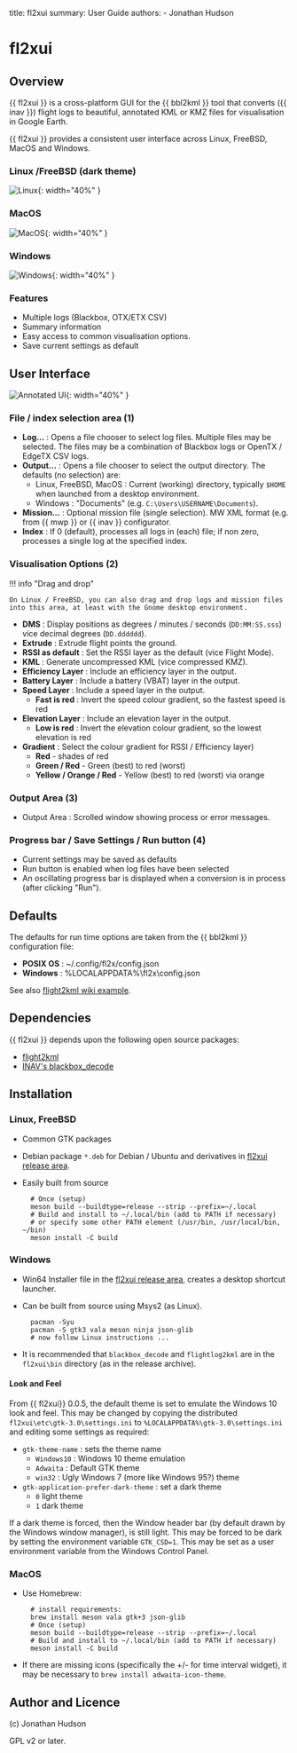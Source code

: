 title: fl2xui
summary: User Guide
authors:
    - Jonathan Hudson

# fl2xui

## Overview

{{ fl2xui }} is a cross-platform  GUI for the {{ bbl2kml }} tool that converts ({{ inav }}) flight logs to beautiful, annotated KML or KMZ files for visualisation in Google Earth.

{{ fl2xui }} provides a consistent user interface across Linux, FreeBSD, MacOS and Windows.

### Linux /FreeBSD (dark theme)

![Linux](images/linux.png){: width="40%" }

### MacOS

![MacOS](images/macos.png){: width="40%" }

### Windows

![Windows](images/windows.png){: width="40%" }

### Features

* Multiple logs (Blackbox, OTX/ETX CSV)
* Summary information
* Easy access to common visualisation options.
* Save current settings as default

## User Interface

![Annotated UI](images/annotated-ui.png){: width="40%" }

### File / index selection area (1)

* **Log...** : Opens a file chooser to select log files. Multiple files may be selected. The files may be a combination of Blackbox logs or OpenTX / EdgeTX CSV logs.
* **Output...** : Opens a file chooser to select the output directory. The defaults (no selection) are:
    * Linux, FreeBSD, MacOS : Current (working) directory, typically `$HOME` when launched from a desktop environment.
	* Windows : "Documents" (e.g. `C:\Users\USERNAME\Documents`).
 * **Mission...** : Optional mission file (single selection). MW XML format (e.g. from {{ mwp }} or {{ inav }} configurator.
 * **Index** : If 0 (default), processes all logs in (each) file; if non zero, processes a single log at the specified index.

### Visualisation Options (2)

!!! info "Drag and drop"

    On Linux / FreeBSD, you can also drag and drop logs and mission files into this area, at least with the Gnome desktop environment.

* **DMS** : Display positions as degrees / minutes / seconds (`DD:MM:SS.sss`) vice decimal degrees (`DD.dddddd`).
* **Extrude** : Extrude flight points the ground.
* **RSSI as default** : Set the RSSI layer as the default (vice Flight Mode).
* **KML** : Generate uncompressed KML (vice compressed KMZ).
* **Efficiency Layer** : Include an efficiency layer in the output.
* **Battery Layer** : Include a battery (VBAT) layer in the output.
* **Speed Layer** : Include a speed layer in the output.
    * **Fast is red** : Invert the speed colour gradient, so the fastest speed is red
* **Elevation Layer** : Include an elevation layer in the output.
    * **Low is red** : Invert the elevation colour gradient, so the lowest elevation is red
* **Gradient** : Select the colour gradient for RSSI / Efficiency layer)
    * **Red** - shades of red
    * **Green / Red** - Green (best) to red (worst)
    * **Yellow / Orange / Red** - Yellow (best) to red (worst) via orange

### Output Area (3)

* Output Area : Scrolled window showing process or error messages.

### Progress bar / Save Settings / Run button (4)

* Current settings may be saved as defaults
* Run button is enabled when log files have been selected
* An oscillating progress bar is displayed when a conversion is in process (after clicking "Run").

## Defaults

The defaults for run time options are taken from the {{ bbl2kml }} configuration file:

* **POSIX OS** : ~/.config/fl2x/config.json
* **Windows** : %LOCALAPPDATA%\fl2x\config.json

See also [flight2kml wiki example](https://github.com/stronnag/bbl2kml/wiki/Sample-Config-file).

## Dependencies

{{ fl2xui }} depends upon the following open source packages:

* [flight2kml](https://github.com/stronnag/bbl2kml/)
* [INAV's blackbox_decode](https://github.com/iNavFlight/blackbox-tools)

## Installation

### Linux, FreeBSD

* Common GTK packages
* Debian package `*.deb` for Debian / Ubuntu and derivatives in [fl2xui release area](https://github.com/stronnag/fl2xui/releases).
* Easily built from source

		# Once (setup)
    	meson build --buildtype=release --strip --prefix=~/.local
		# Build and install to ~/.local/bin (add to PATH if necessary)
    	# or specify some other PATH element (/usr/bin, /usr/local/bin, ~/bin)
    	meson install -C build

### Windows

* Win64 Installer file in the [fl2xui release area](https://github.com/stronnag/fl2xui/releases),  creates a desktop shortcut launcher.
* Can be built from source using Msys2 (as Linux).

    	pacman -Syu
    	pacman -S gtk3 vala meson ninja json-glib
    	# now follow Linux instructions ...

* It is recommended that `blackbox_decode` and `flightlog2kml` are in the `fl2xui\bin` directory (as in the release archive).

#### Look and Feel

From {{ fl2xui}} 0.0.5, the default theme is set to emulate the Windows 10 look and feel. This may be changed by copying the distributed `fl2xui\etc\gtk-3.0\settings.ini` to `%LOCALAPPDATA%\gtk-3.0\settings.ini` and editing some settings as required:

* `gtk-theme-name` : sets the theme name
    * `Windows10` : Windows 10 theme emulation
    * `Adwaita` : Default GTK theme
    * `win32` : Ugly Windows 7 (more like Windows 95?) theme
* `gtk-application-prefer-dark-theme` : set a dark theme
    * `0` light theme
	* `1` dark theme

If a dark theme is forced, then the Window header bar (by default drawn by the Windows window manager), is still light. This may be forced to be dark by setting the environment variable `GTK_CSD=1`. This may be set as a user environment variable from the Windows Control Panel.

### MacOS

* Use Homebrew:

    	# install requirements:
    	brew install meson vala gtk+3 json-glib
    	# Once (setup)
    	meson build --buildtype=release --strip --prefix=~/.local
    	# Build and install to ~/.local/bin (add to PATH if necessary)
    	meson install -C build

* If there are missing icons (specifically the +/- for time interval widget), it may be necessary to `brew install adwaita-icon-theme`.

## Author and Licence

(c) Jonathan Hudson

GPL v2 or later.
